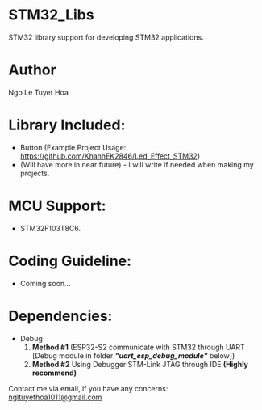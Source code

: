 # STM32_Libs
STM32 library support for developing STM32 applications.

# Author
Ngo Le Tuyet Hoa

# Library Included:
- Button (Example Project Usage: https://github.com/KhanhEK2846/Led_Effect_STM32)
- (Will have more in near future) - I will write if needed when making my projects.

# MCU Support:
- STM32F103T8C6.

# Coding Guideline:
- Coming soon...

# Dependencies:
- Debug
  1. <b>Method #1</b> (ESP32-S2 communicate with STM32 through UART [Debug module in folder <b><i>"uart_esp_debug_module"</i></b> below])
  2. <b>Method #2</b> Using Debugger STM-Link JTAG through IDE <b>(Highly recommend)</b>

Contact me via email, if you have any concerns: ngltuyethoa1011@gmail.com
